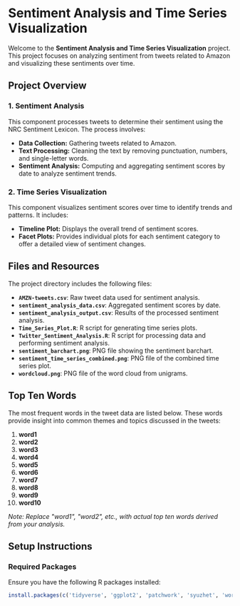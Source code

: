 # Sentiment Analysis and Time Series Visualization

Welcome to the **Sentiment Analysis and Time Series Visualization** project. This project focuses on analyzing sentiment from tweets related to Amazon and visualizing these sentiments over time.

## Project Overview

### 1. Sentiment Analysis

This component processes tweets to determine their sentiment using the NRC Sentiment Lexicon. The process involves:

- **Data Collection:** Gathering tweets related to Amazon.
- **Text Processing:** Cleaning the text by removing punctuation, numbers, and single-letter words.
- **Sentiment Analysis:** Computing and aggregating sentiment scores by date to analyze sentiment trends.

### 2. Time Series Visualization

This component visualizes sentiment scores over time to identify trends and patterns. It includes:

- **Timeline Plot:** Displays the overall trend of sentiment scores.
- **Facet Plots:** Provides individual plots for each sentiment category to offer a detailed view of sentiment changes.

## Files and Resources

The project directory includes the following files:

- **`AMZN-tweets.csv`**: Raw tweet data used for sentiment analysis.
- **`sentiment_analysis_data.csv`**: Aggregated sentiment scores by date.
- **`sentiment_analysis_output.csv`**: Results of the processed sentiment analysis.
- **`Time_Series_Plot.R`**: R script for generating time series plots.
- **`Twitter_Sentiment_Analysis.R`**: R script for processing data and performing sentiment analysis.
- **`sentiment_barchart.png`**: PNG file showing the sentiment barchart.
- **`sentiment_time_series_combined.png`**: PNG file of the combined time series plot.
- **`wordcloud.png`**: PNG file of the word cloud from unigrams.

## Top Ten Words

The most frequent words in the tweet data are listed below. These words provide insight into common themes and topics discussed in the tweets:

1. **word1**
2. **word2**
3. **word3**
4. **word4**
5. **word5**
6. **word6**
7. **word7**
8. **word8**
9. **word9**
10. **word10**

*Note: Replace "word1", "word2", etc., with actual top ten words derived from your analysis.*

## Setup Instructions

### Required Packages

Ensure you have the following R packages installed:

```r
install.packages(c('tidyverse', 'ggplot2', 'patchwork', 'syuzhet', 'wordcloud', 'tm', 'RColorBrewer', 'lubridate'))
